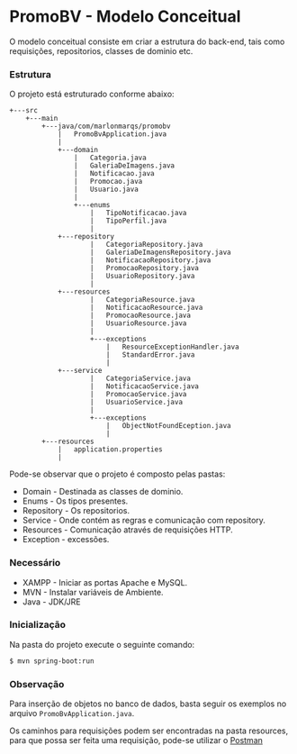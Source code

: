 # PromoBV - Modelo Conceitual

O modelo conceitual consiste em criar a estrutura do back-end, tais como requisições, repositorios, classes de dominio etc.

### Estrutura

O projeto está estruturado conforme abaixo:

    +---src
        +---main
            +---java/com/marlonmarqs/promobv
                |   PromoBvApplication.java
                |
                +---domain
                    |   Categoria.java
                    |   GaleriaDeImagens.java
                    |   Notificacao.java
                    |   Promocao.java
                    |   Usuario.java
                    |
                    +---enums
                        |   TipoNotificacao.java
                        |   TipoPerfil.java
                        |
                +---repository
                        |   CategoriaRepository.java
                        |   GaleriaDeImagensRepository.java
                        |   NotificacaoRepository.java
                        |   PromocaoRepository.java
                        |   UsuarioRepository.java
                        |
                +---resources
                        |   CategoriaResource.java
                        |   NotificacaoResource.java
                        |   PromocaoResource.java
                        |   UsuarioResource.java
                        |
                        +---exceptions
                            |   ResourceExceptionHandler.java
                            |   StandardError.java
                            |
                +---service
                        |   CategoriaService.java
                        |   NotificacaoService.java
                        |   PromocaoService.java
                        |   UsuarioService.java
                        |
                        +---exceptions
                            |   ObjectNotFoundEception.java
                            |
            +---resources
                |   application.properties
                |
                
Pode-se observar que o projeto é composto pelas pastas:

* Domain - Destinada as classes de dominio.
* Enums - Os tipos presentes.
* Repository - Os repositorios.
* Service - Onde contém as regras e comunicação com repository.
* Resources - Comunicação através de requisições HTTP.
* Exception - excessões.

### Necessário

* XAMPP - Iniciar as portas Apache e MySQL.
* MVN - Instalar variáveis de Ambiente.
* Java - JDK/JRE

### Inicialização 

Na pasta do projeto execute o seguinte comando: 

```sh
$ mvn spring-boot:run
```
### Observação

Para inserção de objetos no banco de dados, basta seguir os exemplos no arquivo `PromoBvApplication.java`.

Os caminhos para requisições podem ser encontradas na pasta resources, para que possa ser feita uma requisição,
pode-se utilizar o [Postman](https://www.postman.com/downloads/)


